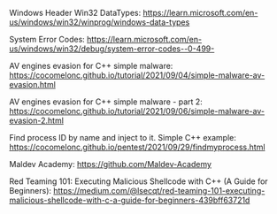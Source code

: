 Windows Header Win32 DataTypes: https://learn.microsoft.com/en-us/windows/win32/winprog/windows-data-types

System Error Codes: https://learn.microsoft.com/en-us/windows/win32/debug/system-error-codes--0-499-

AV engines evasion for C++ simple malware:
https://cocomelonc.github.io/tutorial/2021/09/04/simple-malware-av-evasion.html

AV engines evasion for C++ simple malware - part 2:
https://cocomelonc.github.io/tutorial/2021/09/06/simple-malware-av-evasion-2.html

Find process ID by name and inject to it. Simple C++ example:
https://cocomelonc.github.io/pentest/2021/09/29/findmyprocess.html

Maldev Academy: 
https://github.com/Maldev-Academy

Red Teaming 101: Executing Malicious Shellcode with C++ (A Guide for Beginners):
https://medium.com/@lsecqt/red-teaming-101-executing-malicious-shellcode-with-c-a-guide-for-beginners-439bff63721d